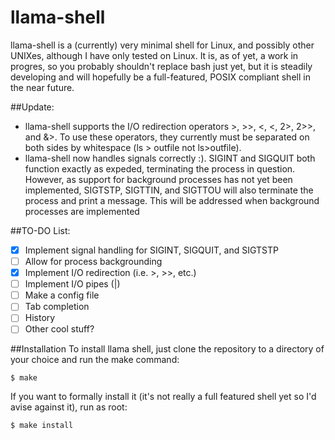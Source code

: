 # llama-shell
llama-shell is a (currently) very minimal shell for Linux, and possibly other
UNIXes, although I have only tested on Linux. It is, as of yet, a work in
progres, so you probably shouldn't replace bash just yet, but it is steadily
developing and will hopefully be a full-featured, POSIX compliant shell in the
near future.

##Update:
* llama-shell supports the I/O redirection operators >, >>, <, <, 2>, 2>>, and &>. To
use these operators, they currently must be separated on both sides by
whitespace (ls > outfile not ls>outfile).
* llama-shell now handles signals correctly :). SIGINT and SIGQUIT both function
exactly as expeded, terminating the process in question. However, as support
for background processes has not yet been implemented, SIGTSTP, SIGTTIN, and
SIGTTOU will also terminate the process and print a message. This will be
addressed when background processes are implemented

##TO-DO List:
- [x] Implement signal handling for SIGINT, SIGQUIT, and SIGTSTP
- [ ] Allow for process backgrounding
- [x] Implement I/O redirection (i.e. >, >>, etc.)
- [ ] Implement I/O pipes (|)
- [ ] Make a config file
- [ ] Tab completion
- [ ] History
- [ ] Other cool stuff?

##Installation
To install llama shell, just clone the repository to a directory of your choice
and run the make command:
```
$ make
```
If you want to formally install it (it's not really a full featured shell yet
so I'd avise against it), run as root:
```
$ make install
```
